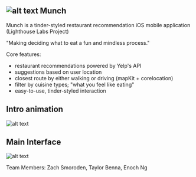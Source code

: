 ## ![alt text](https://raw.githubusercontent.com/enochng1/Munch/master/munchAppIcon.png)  Munch

Munch is a tinder-styled restaurant recommendation iOS mobile application (Lighthouse Labs Project)

"Making deciding what to eat a fun and mindless process."

Core features:
- restaurant recommendations powered by Yelp's API
- suggestions based on user location
- closest route by either walking or driving (mapKit + corelocation)
- filter by cuisine types; "what you feel like eating"
- easy-to-use, tinder-styled interaction

## Intro animation
![alt text](https://github.com/enochng1/Munch/blob/master/munch%20launch.gif?raw=true "Munch Intro Animation")

## Main Interface
![alt text](https://github.com/enochng1/Munch/blob/master/munch%20swipe.gif?raw=true "Munch Interface")

Team Members: Zach Smoroden, Taylor Benna, Enoch Ng
